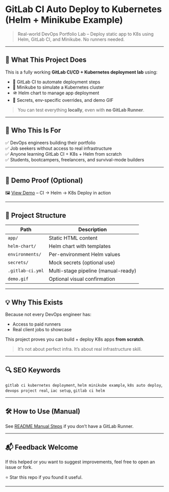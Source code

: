 # GitLab CI Auto Deploy to Kubernetes (Helm + Minikube Example)

> Real-world DevOps Portfolio Lab – Deploy static app to K8s using Helm, GitLab CI, and Minikube. No runners needed.

---

## 🚀 What This Project Does

This is a fully working **GitLab CI/CD + Kubernetes deployment lab** using:

- 🧱 GitLab CI to automate deployment steps
- 🐳 Minikube to simulate a Kubernetes cluster
- 🪖 Helm chart to manage app deployment
- 🔐 Secrets, env-specific overrides, and demo GIF

> You can test everything **locally**, even with **no GitLab Runner**.

---

## 👀 Who This Is For

✅ DevOps engineers building their portfolio  
✅ Job seekers without access to real infrastructure  
✅ Anyone learning GitLab CI + K8s + Helm from scratch  
✅ Students, bootcampers, freelancers, and survival-mode builders

---

## 📸 Demo Proof (Optional)

🖼️ [View Demo](./demo.gif) – CI → Helm → K8s Deploy in action

---

## 📂 Project Structure

| Path                    | Description                         |
|-------------------------|-------------------------------------|
| `app/`                  | Static HTML content                 |
| `helm-chart/`           | Helm chart with templates           |
| `environments/`         | Per-environment Helm values         |
| `secrets/`              | Mock secrets (optional use)         |
| `.gitlab-ci.yml`        | Multi-stage pipeline (manual-ready) |
| `demo.gif`              | Optional visual confirmation        |

---

## 💡 Why This Exists

Because not every DevOps engineer has:
- Access to paid runners
- Real client jobs to showcase

This project proves you can build + deploy K8s apps **from scratch**.

> It’s not about perfect infra.
> It’s about real infrastructure skill.

---

## 🔍 SEO Keywords

`gitlab ci kubernetes deployment`, `helm minikube example`, `k8s auto deploy`, `devops project real`, `iac setup`, `gitlab ci helm`

---

## 🛠️ How to Use (Manual)

See [README Manual Steps](./README.manual.md) if you don’t have a GitLab Runner.

---

## 📬 Feedback Welcome

If this helped or you want to suggest improvements, feel free to open an issue or fork.

⭐ Star this repo if you found it useful.

---
